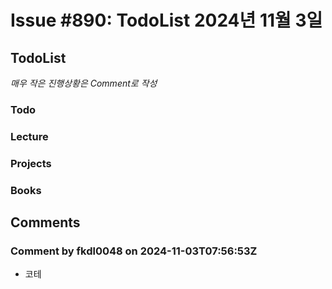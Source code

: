 # Issue #890: TodoList 2024년 11월 3일

## TodoList

*매우 작은 진행상황은 Comment로 작성*

### Todo  

### Lecture

### Projects

### Books


## Comments

### Comment by fkdl0048 on 2024-11-03T07:56:53Z

- 코테

